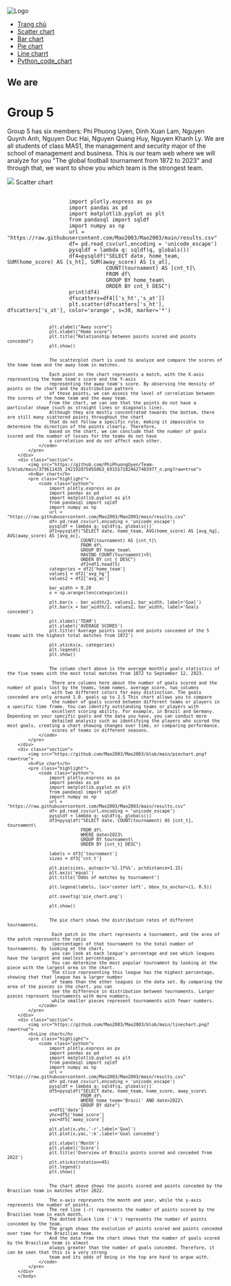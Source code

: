 <html lang="vi" style="font-family: Sans-serif;">
<head>
        <meta charset="UTF-8">
        <meta name="viewport" content="width=device-width, initial-scale=1.0">
        <link rel="icon" type="image/x-icon" href="https://mao-nek.000webhostapp.com/index.html/Nh%C3%B3m%202/logo.png">
        <link rel="stylesheet" type="text/css" href="[style.css](https://raw.githubusercontent.com/PhiPhuongUyen/Team-5/main/Group%205.css)">
    </head>
    <body>
        <div class="background">
                <div class="navbar">
                    <img src="https://mao-nek.000webhostapp.com/index.html/Nh%C3%B3m%202/logo.png" alt="Logo" class="logo">
                    <nav>
                        <ul id="menu">
                            <li><a href="https://github.com/PhiPhuongUyen/Team-5/blob/main/Nh%C3%B3m%205%20Final.ipynb)">Trang chủ</a></li>
                            <li><a href="https://github.com/PhiPhuongUyen/Team-5/blob/main/Scatter%20chart.ipynb">Scatter chart</a></li>
                            <li><a href="https://github.com/PhiPhuongUyen/Team-5/blob/main/Bar%20chart.ipynb">Bar chart</a></li>
                            <li><a href="https://github.com/PhiPhuongUyen/Team-5/blob/main/Pie%20chart.ipynb">Pie chart</a></li>
                            <li><a href="https://github.com/PhiPhuongUyen/Team-5/blob/main/Pie%20chart.ipynb">Line charrt</a></li>
                            <li><a href="https://github.com/PhiPhuongUyen/Team-5/blob/main/Nh%C3%B3m%205%20Final.ipynb">Python_code_chart</a></li>
                        </ul>
                    </nav>
                </div>
            <div class="content">
                <h2>We are</h2>
                <h1>Group 5</h1>
                <p>Group 5 has six members: Phi Phuong Uyen, Dinh Xuan Lam, Nguyen Quynh Anh, Nguyen Duc Hai, Nguyen Quang Huy, Nguyen Khanh Ly. We are all students of class MAS1, the management and security major of the school of management and business. This is our team web where we will analyze for you "The global football tournament from 1872 to 2023" and through that, we want to show you which team is the strongest team.</p>
            </div>
        </div>
        <div class="section">
            <img src="https://github.com/Mao2003/Mao2003/blob/main/scatterchart.png?raw=true">
            <h>Scatter chart</h>
            <pre class="highlight">
                <code class="python">
                    import plotly.express as px
                    import pandas as pd
                    import matplotlib.pyplot as plt
                    from pandasql import sqldf
                    import numpy as np
                    url = "https://raw.githubusercontent.com/Mao2003/Mao2003/main/results.csv"
                    df= pd.read_csv(url,encoding = 'unicode_escape')
                    pysqldf = lambda q: sqldf(q, globals())
                    df4=pysqldf("SELECT date, home_team, SUM(home_score) AS [s_ht], SUM(away_score) AS [s_at],
                                COUNT(tournament) AS [cnt_t]\
                                FROM df\
                                GROUP BY home_team\
                                ORDER BY cnt_t DESC")
                    print(df4)
                    dfscatters=df4[['s_ht','s_at']]
                    plt.scatter(dfscatters['s_ht'], dfscatters['s_at'], color='orange', s=30, marker='*')

                    plt.ylabel("Away score")
                    plt.xlabel("Home score")
                    plt.title("Relationship between points scored and points conceded")
                    plt.show()
                    
                    
                    The scatterplot chart is used to analyze and compare the scores of the home team and the away team in matches.
                    
                    Each point on the chart represents a match, with the X-axis representing the home team's score and the Y-axis
                    representing the away team's score. By observing the density of points on the chart and the distribution pattern
                    of those points, we can assess the level of correlation between the scores of the home team and the away team.
                    From the chart, we can see that the points do not have a particular shape (such as straight lines or diagonals line).
                    Although they are mostly concentrated towards the bottom, there are still many scattered points throughout the chart
                    that do not follow a specific rule, making it impossible to determine the direction of the points clearly. Therefore,
                    based on the chart, we can conclude that the number of goals scored and the number of losses for the teams do not have
                    a correlation and do not affect each other.
                </code>
            </pre>
        </div>
        <div class="section">
            <img src="https://github.com/PhiPhuongUyen/Team-5/blob/main/379611435_242192875055863_6915571824627483977_n.png?raw=true">
            <h>Bar chart</h>
            <pre class="highlight">
                <code class="python">
                    import plotly.express as px
                    import pandas as pd
                    import matplotlib.pyplot as plt
                    from pandasql import sqldf
                    import numpy as np
                    url = "https://raw.githubusercontent.com/Mao2003/Mao2003/main/results.csv"
                    df= pd.read_csv(url,encoding = 'unicode_escape')
                    pysqldf = lambda q: sqldf(q, globals())
                    df1=pysqldf("SELECT date, home_team, AVG(home_score) AS [avg_hg], AVG(away_score) AS [avg_ac], 
                                COUNT(tournament) AS [cnt_t]\
                                FROM df\
                                GROUP BY home_team\
                                HAVING COUNT(tournament)>5\
                                ORDER BY cnt_t DESC")
                                df2=df1.head(5)
                    categories = df2['home_team']
                    values1 = df2['avg_hg']
                    values2 = df2['avg_ac']
                                
                    bar_width = 0.20
                    x = np.arange(len(categories))
                                
                    plt.bar(x - bar_width/2, values1, bar_width, label='Goal')
                    plt.bar(x + bar_width/2, values2, bar_width, label='Goals conceded')
                                
                    plt.xlabel('TEAM')
                    plt.ylabel('AVERAGE SCORES')
                    plt.title('Average points scored and points conceded of the 5 teams with the highest total matches from 1872')
                                
                    plt.xticks(x, categories)
                    plt.legend()
                    plt.show()
                    
                    
                    The column chart above is the average monthly goals statistics of the five teams with the most total matches from 1872 to September 12, 2023.

                     There are columns here about the number of goals scored and the number of goals lost by the teams, team names, average score, two columns
                     with two different colors for easy distinction. The goals conceded are only around 1.0. goals up to 2.5 This chart allows you to compare
                     the number of goals scored between different teams or players in a specific time frame. You can identify outstanding teams or players with
                     excellent scoring ability. For example, in Brazil and Germany. Depending on your specific goals and the data you have, you can conduct more
                     detailed analysis such as identifying the players who scored the most goals, creating a chart showing changes over time, or comparing performance.
                     scores of teams in different seasons.
                </code>
            </pre>
        </div>
        <div class="section">
            <img src="https://github.com/Mao2003/Mao2003/blob/main/piechart.png?raw=true">
            <h>Pie chart</h>
            <pre class="highlight">
                <code class="python">
                    import plotly.express as px
                    import pandas as pd
                    import matplotlib.pyplot as plt
                    from pandasql import sqldf
                    import numpy as np
                    url = "https://raw.githubusercontent.com/Mao2003/Mao2003/main/results.csv"
                    df= pd.read_csv(url,encoding = 'unicode_escape')
                    pysqldf = lambda q: sqldf(q, globals())
                    df3=pysqldf("SELECT date, COUNT(tournament) AS [cnt_t], tournament\
                                FROM df\
                                WHERE date>2023\
                                GROUP BY tournament\
                                ORDER BY [cnt_t] DESC")

                    labels = df3['tournament']
                    sizes = df3['cnt_t']
                                
                    plt.pie(sizes, autopct='%1.1f%%', pctdistance=1.15)
                    plt.axis('equal')
                    plt.title('Odds of matches by tournament')
                                
                    plt.legend(labels, loc='center left', bbox_to_anchor=(1, 0.5))
                                
                    plt.savefig('pie_chart.png')
                                
                    plt.show()
                    
                    
                    The pie chart shows the distribution rates of different tournaments.

                     Each patch in the chart represents a tournament, and the area of the patch represents the ratio
                     (percentage) of that tournament to the total number of tournaments. By looking at the chart, 
                     you can look at each league's percentage and see which leagues have the largest and smallest percentages.
                     You can determine the most popular tournament by looking at the piece with the largest area in the chart.
                     The slice representing this league has the highest percentage, showing that that league has a larger number
                     of teams than the other leagues in the data set. By comparing the area of the pieces in the chart, you can
                     see the difference in distribution between tournaments. Larger pieces represent tournaments with more numbers,
                     while smaller pieces represent tournaments with fewer numbers.
                </code>
            </pre>
        </div>
        <div class="section">
            <img src="https://github.com/Mao2003/Mao2003/blob/main/linechart.png?raw=true">
            <h>Line chart</h>
            <pre class="highlight">
                <code class="python">
                    import plotly.express as px
                    import pandas as pd
                    import matplotlib.pyplot as plt
                    from pandasql import sqldf
                    import numpy as np
                    url = "https://raw.githubusercontent.com/Mao2003/Mao2003/main/results.csv"
                    df= pd.read_csv(url,encoding = 'unicode_escape')
                    pysqldf = lambda q: sqldf(q, globals())
                    df5=pysqldf("SELECT date, home_team, home_score, away_score\
                                FROM df\
                                WHERE home_team='Brazil' AND date>2022\
                                GROUP BY date")
                    x=df5['date']
                    yhc=df5['home_score']
                    yac=df5['away_score']
                    
                    plt.plot(x,yhc,'-r',label='Goal')
                    plt.plot(x,yac,':k',label='Goal conceded')
                    
                    plt.xlabel('Month')
                    plt.ylabel('Score')
                    plt.title('Overview of Brazils points scored and conceded from 2022')
                    plt.xticks(rotation=45)
                    plt.legend()
                    plt.show()
                    
                    
                    The chart above shows the points scored and points conceded by the Brazilian team in matches after 2022.

                    The x-axis represents the month and year, while the y-axis represents the number of points.
                    The red line (-r) represents the number of points scored by the Brazilian team in each month.
                    The dotted black line (':k') represents the number of points conceded by the team.
                    The graph shows the evolution of points scored and points conceded over time for the Brazilian team.
                    And the data from the chart shows that the number of goals scored by the Brazilian team is almost
                    always greater than the number of goals conceded. Therefore, it can be seen that this is a very strong
                    team and its odds of being in the top are hard to argue with.
                </code>
            </pre>
        </div>
        </body>
</html>
